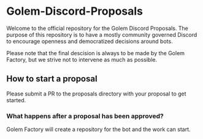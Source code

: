 # Golem-Discord-Proposals

Welcome to the official repository for the Golem Discord Proposals.
The purpose of this repository is to have a mostly community governed Discord to encourage openness and democratized decisions around bots.

Please note that the final descision is always to be made by the Golem Factory, but we strive not to intervene as much as possible.

## How to start a proposal

Please submit a PR to the proposals directory with your proposal to get started.

### What happens after a proposal has been approved?

Golem Factory will create a repository for the bot and the work can start.
